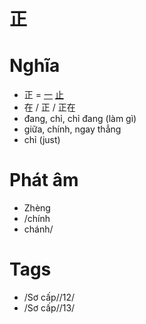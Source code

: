 # 正

# Nghĩa
* 正 = [一](一.md) [止](止.md)
* 在 / 正 / 正在
* đang, chỉ, chỉ đang (làm gì)
* giữa, chính, ngay thẳng
* chỉ (just)

# Phát âm
* Zhèng
*  /chính
*  chánh/

# Tags
* /Sơ cấp//12/
* /Sơ cấp//13/

<script>window.HANZI_FIELD='正';</script>

